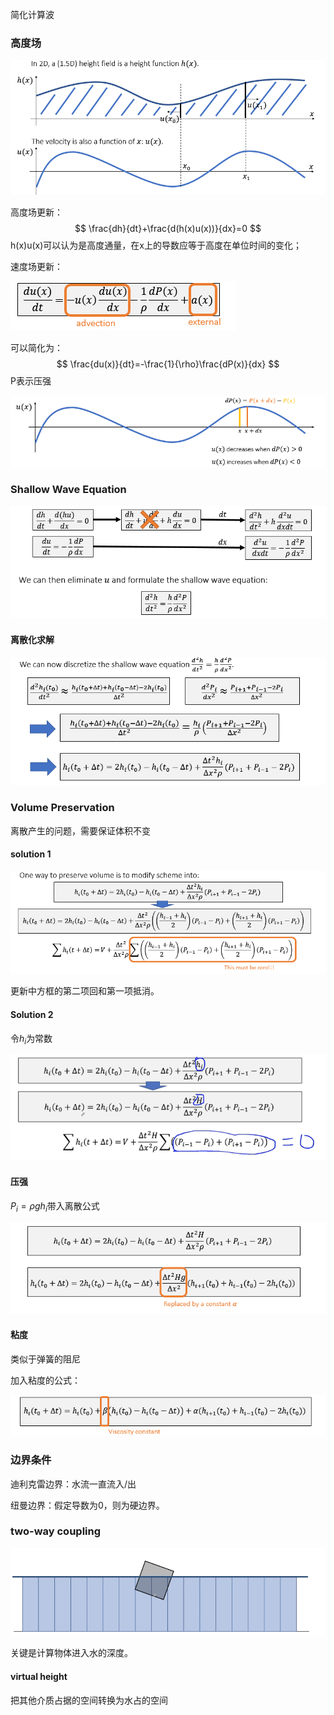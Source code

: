 简化计算波

### 高度场

![image-20221201103808031](imags/image-20221201103808031.png)

高度场更新：
$$
\frac{dh}{dt}+\frac{d(h(x)u(x))}{dx}=0
$$
h(x)u(x)可以认为是高度通量，在x上的导数应等于高度在单位时间的变化；

速度场更新：

![image-20221201104545186](imags/image-20221201104545186.png)

可以简化为：
$$
\frac{du(x)}{dt}=-\frac{1}{\rho}\frac{dP(x)}{dx}
$$
P表示压强

![image-20221201104653099](imags/image-20221201104653099.png)

### Shallow Wave Equation

![image-20221201105207505](imags/image-20221201105207505.png)

#### 离散化求解

![image-20221201110301875](imags/image-20221201110301875.png)

### Volume Preservation

离散产生的问题，需要保证体积不变

#### solution 1

![image-20221201110323221](imags/image-20221201110323221.png)

更新中方框的第二项回和第一项抵消。

#### Solution 2

令$h_i$为常数

![image-20221201110605090](imags/image-20221201110605090.png)

#### 压强

$P_i=\rho gh_i$带入离散公式

![image-20221201113752106](imags/image-20221201113752106.png)

#### 粘度

类似于弹簧的阻尼

加入粘度的公式：

![image-20221201113846147](imags/image-20221201113846147.png)

### 边界条件

迪利克雷边界：水流一直流入/出

纽曼边界：假定导数为0，则为硬边界。

### two-way coupling

![image-20221201111811608](imags/image-20221201111811608.png)

关键是计算物体进入水的深度。

#### virtual height

把其他介质占据的空间转换为水占的空间